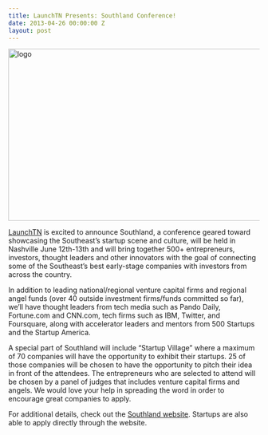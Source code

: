 ```yaml
---
title: LaunchTN Presents: Southland Conference!
date: 2013-04-26 00:00:00 Z
layout: post
---
```

 
<p><a href="http://launchtn.org/" target="_blank"><img alt="logo" height="345" src="http://awesomeinc.org/images/logo.png" width="590"/></a></p>
<p><a href="http://launchtn.org/" target="_blank">LaunchTN</a> is excited to announce Southland, a conference geared toward showcasing the Southeast&rsquo;s startup scene and culture, will be held in Nashville June 12th-13th and will bring together 500+ entrepreneurs, investors, thought leaders and other innovators with the goal of connecting some of the Southeast&rsquo;s best early-stage companies with investors from across the country.</p>
<p>In addition to leading national/regional venture capital firms and regional angel funds (over 40 outside investment firms/funds committed so far), we&rsquo;ll have thought leaders from tech media such as Pando Daily, Fortune.com and CNN.com, tech firms such as IBM, Twitter, and Foursquare, along with accelerator leaders and mentors from 500 Startups and the Startup America.</p>
<p>A special part of Southland will include &ldquo;Startup Village&rdquo; where a maximum of 70 companies will have the opportunity to exhibit their startups. 25 of those companies will be chosen to have the opportunity to pitch their idea in front of the attendees. The entrepreneurs who are selected to attend will be chosen by a panel of judges that includes venture capital firms and angels. We would love your help in spreading the word in order to encourage great companies to apply.</p>
<p>For additional details, check out the <a href="http://www.southlandse.com/" target="_blank">Southland website</a>. Startups are also able to apply directly through the website.</p>
